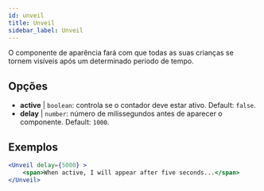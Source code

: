 ```yaml
---
id: unveil 
title: Unveil
sidebar_label: Unveil
---
```


O componente de aparência fará com que todas as suas crianças se tornem visíveis após um determinado período de tempo.

## Opções

* __active__ | `boolean`: controla se o contador deve estar ativo. Default: `false`.
* __delay__ | `number`: número de milissegundos antes de aparecer o componente. Default: `1000`.


## Exemplos

```jsx live
<Unveil delay={5000} >
    <span>When active, I will appear after five seconds...</span>
</Unveil>
```



